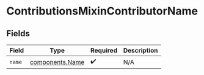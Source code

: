 # ContributionsMixinContributorName


## Fields

| Field                                              | Type                                               | Required                                           | Description                                        |
| -------------------------------------------------- | -------------------------------------------------- | -------------------------------------------------- | -------------------------------------------------- |
| `name`                                             | [components.Name](../../models/components/name.md) | :heavy_check_mark:                                 | N/A                                                |